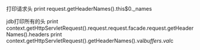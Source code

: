 打印请求头
print request.getHeaderNames().this$0._names

jdb打印所有的头
print context.getHttpServletRequest().request.request.facade.request.getHeaderNames().headers
print context.getHttpServletRequest().getHeaderNames().val$buffers.val$c